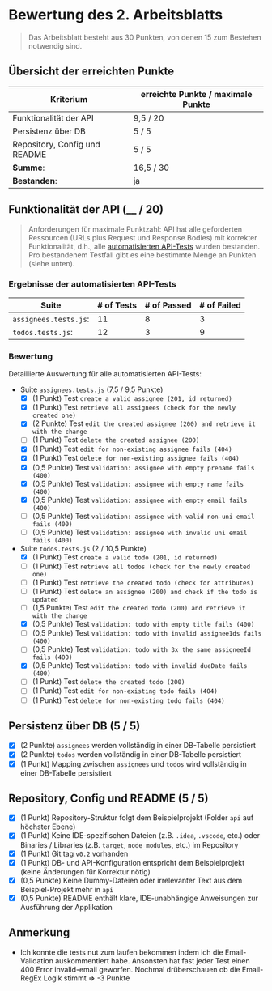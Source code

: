 # Bewertung des 2. Arbeitsblatts

> Das Arbeitsblatt besteht aus 30 Punkten, von denen 15 zum Bestehen notwendig sind.

## Übersicht der erreichten Punkte

| Kriterium                     | erreichte Punkte / maximale Punkte |
| ----------------------------- |------------------------------------|
| Funktionalität der API        | 9,5 / 20                           |
| Persistenz über DB            | 5 / 5                              |
| Repository, Config und README | 5 / 5                              |
| **Summe**:                    | 16,5 / 30                          |
| **Bestanden**:                | ja                                 |

## Funktionalität der API (__ / 20)
> Anforderungen für maximale Punktzahl: API hat alle geforderten Ressourcen (URLs plus Request und Response Bodies) mit korrekter Funktionalität, d.h., alle [automatisierten API-Tests](https://github.tik.uni-stuttgart.de/ISTE-ESE/pe2-api-tests-ex2) wurden bestanden.
> Pro bestandenem Testfall gibt es eine bestimmte Menge an Punkten (siehe unten).

### Ergebnisse der automatisierten API-Tests

| Suite                 | # of Tests | # of Passed | # of Failed |
| --------------------- | ---------- |-------------|-------------|
| `assignees.tests.js`: | 11         | 8           | 3           |
| `todos.tests.js`:     | 12         | 3           | 9           |


### Bewertung

Detaillierte Auswertung für alle automatisierten API-Tests:

- Suite `assignees.tests.js` (7,5 / 9,5 Punkte)
  - [x] (1 Punkt) Test `create a valid assignee (201, id returned)`
  - [x] (1 Punkt) Test `retrieve all assignees (check for the newly created one)`
  - [x] (2 Punkte) Test `edit the created assignee (200) and retrieve it with the change`
  - [ ] (1 Punkt) Test `delete the created assignee (200)`
  - [x] (1 Punkt) Test `edit for non-existing assignee fails (404)`
  - [x] (1 Punkt) Test `delete for non-existing assignee fails (404)`
  - [x] (0,5 Punkte) Test `validation: assignee with empty prename fails (400)`
  - [x] (0,5 Punkte) Test `validation: assignee with empty name fails (400)`
  - [x] (0,5 Punkte) Test `validation: assignee with empty email fails (400)`
  - [ ] (0,5 Punkte) Test `validation: assignee with valid non-uni email fails (400)`
  - [ ] (0,5 Punkte) Test `validation: assignee with invalid uni email fails (400)`
- Suite `todos.tests.js` (2 / 10,5 Punkte)
  - [x] (1 Punkt) Test `create a valid todo (201, id returned)`
  - [ ] (1 Punkt) Test `retrieve all todos (check for the newly created one)`
  - [ ] (1 Punkt) Test `retrieve the created todo (check for attributes)`
  - [ ] (1 Punkt) Test `delete an assignee (200) and check if the todo is updated`
  - [ ] (1,5 Punkte) Test `edit the created todo (200) and retrieve it with the change`
  - [x] (0,5 Punkte) Test `validation: todo with empty title fails (400)`
  - [ ] (0,5 Punkte) Test `validation: todo with invalid assigneeIds fails (400)`
  - [ ] (0,5 Punkte) Test `validation: todo with 3x the same assigneeId fails (400)`
  - [x] (0,5 Punkte) Test `validation: todo with invalid dueDate fails (400)`
  - [ ] (1 Punkt) Test `delete the created todo (200)`
  - [ ] (1 Punkt) Test `edit for non-existing todo fails (404)`
  - [ ] (1 Punkt) Test `delete for non-existing todo fails (404)`

## Persistenz über DB (5 / 5)

- [x] (2 Punkte) `assignees` werden vollständig in einer DB-Tabelle persistiert
- [x] (2 Punkte) `todos` werden vollständig in einer DB-Tabelle persistiert
- [x] (1 Punkt) Mapping zwischen `assignees` und `todos` wird vollständig in einer DB-Tabelle persistiert

## Repository, Config und README (5 / 5)

- [x] (1 Punkt) Repository-Struktur folgt dem Beispielprojekt (Folder `api` auf höchster Ebene)
- [x] (1 Punkt) Keine IDE-spezifischen Dateien (z.B. `.idea`, `.vscode`, etc.) oder Binaries / Libraries (z.B. `target`, `node_modules`, etc.) im Repository
- [x] (1 Punkt) Git tag `v0.2` vorhanden
- [x] (1 Punkt) DB- und API-Konfiguration entspricht dem Beispielprojekt (keine Änderungen für Korrektur nötig)
- [x] (0,5 Punkte) Keine Dummy-Dateien oder irrelevanter Text aus dem Beispiel-Projekt mehr in `api`
- [x] (0,5 Punkte) README enthält klare, IDE-unabhängige Anweisungen zur Ausführung der Applikation

## Anmerkung
- Ich konnte die tests nut zum laufen bekommen indem ich
die Email-Validation auskommentiert habe. Ansonsten hat fast jeder Test einen 400 Error invalid-email geworfen.
Nochmal drüberschauen ob die Email-RegEx Logik stimmt => -3 Punkte
